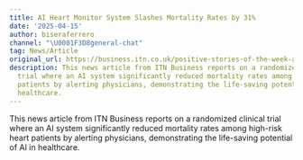 ```yaml
---
title: AI Heart Monitor System Slashes Mortality Rates by 31%
date: '2025-04-15'
author: biseraferrero
channel: "\U0001F3D8general-chat"
tag: News/Article
original_url: https://business.itn.co.uk/positive-stories-of-the-week-ai-proven-to-save-lives-by-determining-risk-of-death/
description: This news article from ITN Business reports on a randomized clinical
  trial where an AI system significantly reduced mortality rates among high-risk heart
  patients by alerting physicians, demonstrating the life-saving potential of AI in
  healthcare.
---
```


This news article from ITN Business reports on a randomized clinical trial where an AI system significantly reduced mortality rates among high-risk heart patients by alerting physicians, demonstrating the life-saving potential of AI in healthcare.